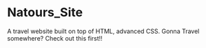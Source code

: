 # Natours_Site
A travel website built on top of HTML, advanced CSS. Gonna Travel somewhere? Check out this first!!
